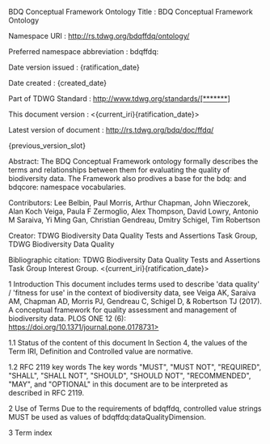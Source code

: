 BDQ Conceptual Framework Ontology
Title : BDQ Conceptual Framework Ontology

Namespace URI : http://rs.tdwg.org/bdqffdq/ontology/

Preferred namespace abbreviation : bdqffdq:

Date version issued : {ratification_date}

Date created : {created_date}

Part of TDWG Standard : http://www.tdwg.org/standards/[*******]

This document version : <{current_iri}{ratification_date}>

Latest version of document : http://rs.tdwg.org/bdq/doc/ffdq/

{previous_version_slot}

Abstract: The BDQ Conceptual Framework ontology formally describes the terms and relationships between them for evaluating the quality of biodiversity data. The Framework also prodives a base for the bdq: and bdqcore: namespace vocabularies. 

Contributors: Lee Belbin, Paul Morris, Arthur Chapman, John Wieczorek, Alan Koch Veiga, Paula F Zermoglio, Alex Thompson, David Lowry, Antonio M Saraiva, Yi Ming Gan, Christian Gendreau, Dmitry Schigel, Tim Robertson 

Creator: TDWG Biodiversity Data Quality Tests and Assertions Task Group, TDWG Biodiversity Data Quality  

Bibliographic citation: TDWG Biodiversity Data Quality Tests and Assertions Task Group Interest Group. <{current_iri}{ratification_date}>

1 Introduction
This document includes terms used to describe 'data quality' / 'fitness for use' in the context of biodiversity data, see Veiga AK, Saraiva AM, Chapman AD, Morris PJ, Gendreau C, Schigel D, & Robertson TJ (2017). A conceptual framework for quality assessment and management of biodiversity data. PLOS ONE 12 (6): https://doi.org/10.1371/journal.pone.0178731>

1.1 Status of the content of this document
In Section 4, the values of the Term IRI, Definition and Controlled value are normative. 

1.2 RFC 2119 key words
The key words "MUST", "MUST NOT", "REQUIRED", "SHALL", "SHALL NOT", "SHOULD", "SHOULD NOT", "RECOMMENDED", "MAY", and "OPTIONAL" in this document are to be interpreted as described in RFC 2119.

2 Use of Terms
Due to the requirements of bdqffdq, controlled value strings MUST be used as values of bdqffdq:dataQualityDimension.

3 Term index
